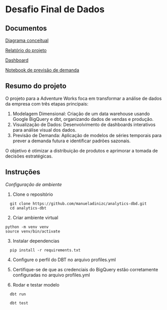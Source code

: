 # Desafio Final de Dados

## Documentos

[Diagrama conceitual](/documents/conceptual_diagram_adw.pdf)

[Relatório do projeto](/documents/report_adw.pdf)

[Dashboard](/documents/bi_adw.pbix)

[Notebook de previsão de demanda](/analytics_adw/sales_analytics.ipynb)

## Resumo do projeto

O projeto para a Adventure Works foca em transformar a análise de dados da empresa com três etapas principais:

1. Modelagem Dimensional: Criação de um data warehouse usando Google BigQuery e dbt, organizando dados de vendas e produção.
2. Visualização de Dados: Desenvolvimento de dashboards interativos para análise visual dos dados.
3. Previsão de Demanda: Aplicação de modelos de séries temporais para prever a demanda futura e identificar padrões sazonais.

O objetivo é otimizar a distribuição de produtos e aprimorar a tomada de decisões estratégicas.

## Instruções

*Configuração de ambiente*

1. Clone o repositório
```
  git clone https://github.com/manueladinizc/analytics-dbd.git
  cd analytics-dbt 
```

2. Criar ambiente virtual
  ```
  python -m venv venv
  source venv/bin/activate
  ```

3. Instalar dependencias
```
  pip install -r requirements.txt
```

4. Configure o perfil do DBT no arquivo profiles.yml

5. Certifique-se de que as credenciais do BigQuery estão corretamente configuradas no arquivo profiles.yml

6. Rodar e testar modelo
```
  dbt run

  dbt test
```